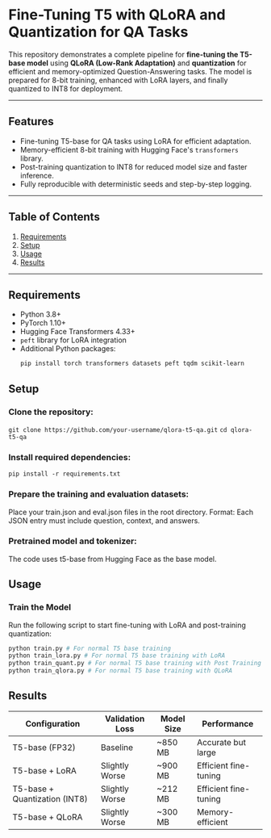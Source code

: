 # Fine-Tuning T5 with QLoRA and Quantization for QA Tasks

This repository demonstrates a complete pipeline for **fine-tuning the T5-base model** using **QLoRA (Low-Rank Adaptation)** and **quantization** for efficient and memory-optimized Question-Answering tasks. The model is prepared for 8-bit training, enhanced with LoRA layers, and finally quantized to INT8 for deployment.

---

## Features
- Fine-tuning T5-base for QA tasks using LoRA for efficient adaptation.
- Memory-efficient 8-bit training with Hugging Face's `transformers` library.
- Post-training quantization to INT8 for reduced model size and faster inference.
- Fully reproducible with deterministic seeds and step-by-step logging.

---

## Table of Contents
1. [Requirements](#requirements)
2. [Setup](#setup)
3. [Usage](#usage)
4. [Results](#results)

---

## Requirements

- Python 3.8+
- PyTorch 1.10+
- Hugging Face Transformers 4.33+
- `peft` library for LoRA integration
- Additional Python packages:
  ```bash
  pip install torch transformers datasets peft tqdm scikit-learn

## Setup

### Clone the repository:

``` git clone https://github.com/your-username/qlora-t5-qa.git ```
``` cd qlora-t5-qa ```

### Install required dependencies:

``` pip install -r requirements.txt ```

### Prepare the training and evaluation datasets:

Place your train.json and eval.json files in the root directory.
Format: Each JSON entry must include question, context, and answers.

### Pretrained model and tokenizer:

The code uses t5-base from Hugging Face as the base model.

## Usage

### Train the Model

Run the following script to start fine-tuning with LoRA and post-training quantization:

  ```bash
  python train.py # For normal T5 base training 
  python train_lora.py # For normal T5 base training with LoRA
  python train_quant.py # For normal T5 base training with Post Training Quantization 
  python train_qlora.py # For normal T5 base training with QLoRA
  ```
## Results

| Configuration        | Validation Loss    | Model Size | Performance            |
|-----------------------|--------------------|------------|------------------------|
| T5-base (FP32)       | Baseline           | ~850 MB    | Accurate but large     |
| T5-base + LoRA       | Slightly Worse     | ~900 MB    | Efficient fine-tuning  |
| T5-base + Quantization (INT8)| Slightly Worse     | ~212 MB    | Efficient fine-tuning  |
| T5-base + QLoRA      | Slightly Worse             | ~300 MB    | Memory-efficient       |

